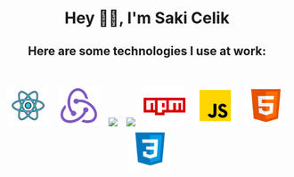 <h1 align="center"> Hey 👋🏽, I'm Saki Celik </h1>



<h2 align="center">
  Here are some technologies I use at work:
</h2>
<p align="center">


</p>

<br/>

<p align="center">
  <code><img height="75" src="https://github.com/chandan-reddy-k/chandan-reddy-k/blob/master/assets/react.png"></code> &nbsp;&nbsp;
<code><img height="75" src="https://github.com/chandan-reddy-k/chandan-reddy-k/blob/master/assets/redux.png"></code> &nbsp;&nbsp;
<code><img height="75" src="https://d2eip9sf3oo6c2.cloudfront.net/tags/images/000/001/215/square_480/tailwind-tag_2x.png"></code> &nbsp;&nbsp;
<code><img height="75" src="https://cdn.iconscout.com/icon/free/png-256/node-js-1174925.png"></code> &nbsp;&nbsp;
<code><img height="75" src="https://github.com/chandan-reddy-k/chandan-reddy-k/blob/master/assets/npm.png"></code> &nbsp;&nbsp;
<code><img height="75" src="https://github.com/chandan-reddy-k/chandan-reddy-k/blob/master/assets/js.png"></code> &nbsp;&nbsp;
<code><img height="75" src="https://github.com/chandan-reddy-k/chandan-reddy-k/blob/master/assets/html.png"></code> &nbsp;&nbsp;
<code><img height="75" src="https://github.com/chandan-reddy-k/chandan-reddy-k/blob/master/assets/css.png"></code>
</p>

<br/>


<br/>


<br/>
